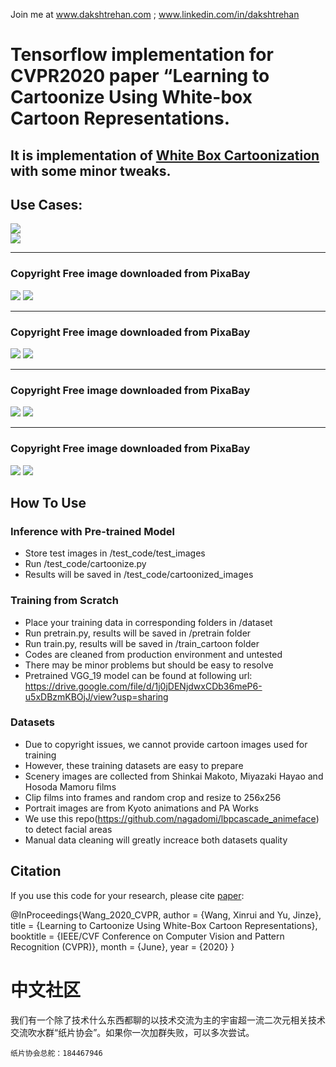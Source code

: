 
Join me at www.dakshtrehan.com ; www.linkedin.com/in/dakshtrehan

# Tensorflow implementation for CVPR2020 paper “Learning to Cartoonize Using White-box Cartoon Representations.
## It is implementation of [White Box Cartoonization](https://github.com/SystemErrorWang/White-box-Cartoonization) with some minor tweaks.

## Use Cases:
![](test_code/test_images/Photo1.png)    
![](test_code/Cartoonized%20images/Photo1.png)
______________________________________________________________________________________________________________________________________________________________________
### Copyright Free image downloaded from PixaBay
![](test_code/test_images/Photo2.jpg)
![](test_code/Cartoonized%20images/Photo2.jpg)
______________________________________________________________________________________________________________________________________________________________________
### Copyright Free image downloaded from PixaBay
![](test_code/test_images/Photo3.jpg)
![](test_code/Cartoonized%20images/Photo3.jpg)
______________________________________________________________________________________________________________________________________________________________________
### Copyright Free image downloaded from PixaBay
![](test_code/test_images/Photo4.jpg)
![](test_code/Cartoonized%20images/Photo4.jpg)
______________________________________________________________________________________________________________________________________________________________________
### Copyright Free image downloaded from PixaBay
![](test_code/test_images/Photo5.jpg)
![](test_code/Cartoonized%20images/Photo5.jpg)


## How To Use


### Inference with Pre-trained Model

- Store test images in /test_code/test_images
- Run /test_code/cartoonize.py
- Results will be saved in /test_code/cartoonized_images


### Training from Scratch

- Place your training data in corresponding folders in /dataset 
- Run pretrain.py, results will be saved in /pretrain folder
- Run train.py, results will be saved in /train_cartoon folder
- Codes are cleaned from production environment and untested
- There may be minor problems but should be easy to resolve
- Pretrained VGG_19 model can be found at following url:
https://drive.google.com/file/d/1j0jDENjdwxCDb36meP6-u5xDBzmKBOjJ/view?usp=sharing



### Datasets

- Due to copyright issues, we cannot provide cartoon images used for training
- However, these training datasets are easy to prepare
- Scenery images are collected from Shinkai Makoto, Miyazaki Hayao and Hosoda Mamoru films
- Clip films into frames and random crop and resize to 256x256
- Portrait images are from Kyoto animations and PA Works
- We use this repo(https://github.com/nagadomi/lbpcascade_animeface) to detect facial areas
- Manual data cleaning will greatly increace both datasets quality



## Citation

If you use this code for your research, please cite [paper](https://systemerrorwang.github.io/White-box-Cartoonization/):

@InProceedings{Wang_2020_CVPR,
author = {Wang, Xinrui and Yu, Jinze},
title = {Learning to Cartoonize Using White-Box Cartoon Representations},
booktitle = {IEEE/CVF Conference on Computer Vision and Pattern Recognition (CVPR)},
month = {June},
year = {2020}
}


# 中文社区

我们有一个除了技术什么东西都聊的以技术交流为主的宇宙超一流二次元相关技术交流吹水群“纸片协会”。如果你一次加群失败，可以多次尝试。

    纸片协会总舵：184467946
